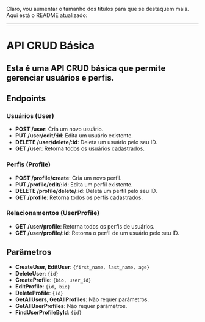 Claro, vou aumentar o tamanho dos títulos para que se destaquem mais. Aqui está o README atualizado:

---

# API CRUD Básica

## Esta é uma API CRUD básica que permite gerenciar usuários e perfis.

## Endpoints

### Usuários (User)
- **POST /user**: Cria um novo usuário.
- **PUT /user/edit/:id**: Edita um usuário existente.
- **DELETE /user/delete/:id**: Deleta um usuário pelo seu ID.
- **GET /user**: Retorna todos os usuários cadastrados.

### Perfis (Profile)
- **POST /profile/create**: Cria um novo perfil.
- **PUT /profile/edit/:id**: Edita um perfil existente.
- **DELETE /profile/delete/:id**: Deleta um perfil pelo seu ID.
- **GET /profile**: Retorna todos os perfis cadastrados.

### Relacionamentos (UserProfile)
- **GET /user/profile**: Retorna todos os perfis de usuários.
- **GET /user/profile/:id**: Retorna o perfil de um usuário pelo seu ID.

## Parâmetros
- **CreateUser, EditUser**: `{first_name, last_name, age}`
- **DeleteUser**: `{id}`
- **CreateProfile**: `{bio, user_id}`
- **EditProfile**: `{id, bio}`
- **DeleteProfile**: `{id}`
- **GetAllUsers, GetAllProfiles**: Não requer parâmetros.
- **GetAllUserProfiles**: Não requer parâmetros.
- **FindUserProfileById**: `{id}`